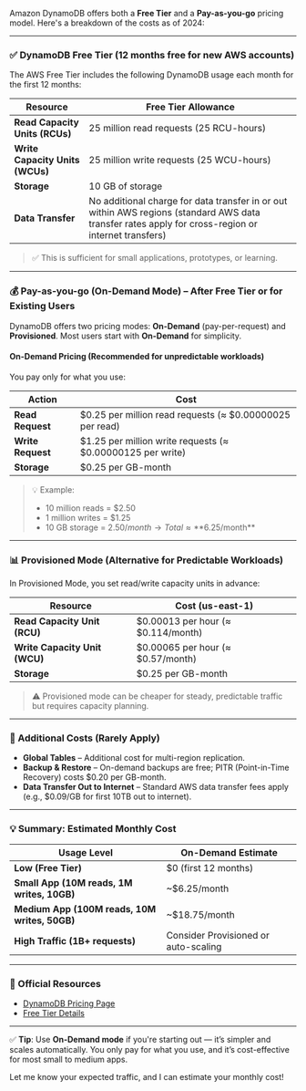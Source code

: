 Amazon DynamoDB offers both a **Free Tier** and a **Pay-as-you-go** pricing model. Here's a breakdown of the costs as of 2024:

---

### ✅ **DynamoDB Free Tier (12 months free for new AWS accounts)**

The AWS Free Tier includes the following DynamoDB usage each month for the first 12 months:

| Resource | Free Tier Allowance |
|--------|---------------------|
| **Read Capacity Units (RCUs)** | 25 million read requests (25 RCU-hours) |
| **Write Capacity Units (WCUs)** | 25 million write requests (25 WCU-hours) |
| **Storage** | 10 GB of storage |
| **Data Transfer** | No additional charge for data transfer in or out within AWS regions (standard AWS data transfer rates apply for cross-region or internet transfers) |

> ✅ This is sufficient for small applications, prototypes, or learning.

---

### 💰 **Pay-as-you-go (On-Demand Mode) – After Free Tier or for Existing Users**

DynamoDB offers two pricing modes: **On-Demand** (pay-per-request) and **Provisioned**. Most users start with **On-Demand** for simplicity.

#### **On-Demand Pricing (Recommended for unpredictable workloads)**

You pay only for what you use:

| Action | Cost |
|-------|------|
| **Read Request** | $0.25 per million read requests (≈ $0.00000025 per read) |
| **Write Request** | $1.25 per million write requests (≈ $0.00000125 per write) |
| **Storage** | $0.25 per GB-month |

> 💡 Example:  
> - 10 million reads = $2.50  
> - 1 million writes = $1.25  
> - 10 GB storage = $2.50/month  
> → Total ≈ **$6.25/month**

---

### 📊 Provisioned Mode (Alternative for Predictable Workloads)

In Provisioned Mode, you set read/write capacity units in advance:

| Resource | Cost (us-east-1) |
|--------|------------------|
| **Read Capacity Unit (RCU)** | $0.00013 per hour (≈ $0.114/month) |
| **Write Capacity Unit (WCU)** | $0.00065 per hour (≈ $0.57/month) |
| **Storage** | $0.25 per GB-month |

> ⚠️ Provisioned mode can be cheaper for steady, predictable traffic but requires capacity planning.

---

### 🔐 Additional Costs (Rarely Apply)
- **Global Tables** – Additional cost for multi-region replication.
- **Backup & Restore** – On-demand backups are free; PITR (Point-in-Time Recovery) costs $0.20 per GB-month.
- **Data Transfer Out to Internet** – Standard AWS data transfer fees apply (e.g., $0.09/GB for first 10TB out to internet).

---

### 💡 Summary: Estimated Monthly Cost

| Usage Level | On-Demand Estimate |
|-----------|--------------------|
| **Low (Free Tier)** | $0 (first 12 months) |
| **Small App (10M reads, 1M writes, 10GB)** | ~$6.25/month |
| **Medium App (100M reads, 10M writes, 50GB)** | ~$18.75/month |
| **High Traffic (1B+ requests)** | Consider Provisioned or auto-scaling |

---

### 🔗 Official Resources
- [DynamoDB Pricing Page](https://aws.amazon.com/dynamodb/pricing/)
- [Free Tier Details](https://aws.amazon.com/free/)

---

✅ **Tip**: Use **On-Demand mode** if you're starting out — it’s simpler and scales automatically. You only pay for what you use, and it’s cost-effective for most small to medium apps.

Let me know your expected traffic, and I can estimate your monthly cost!
